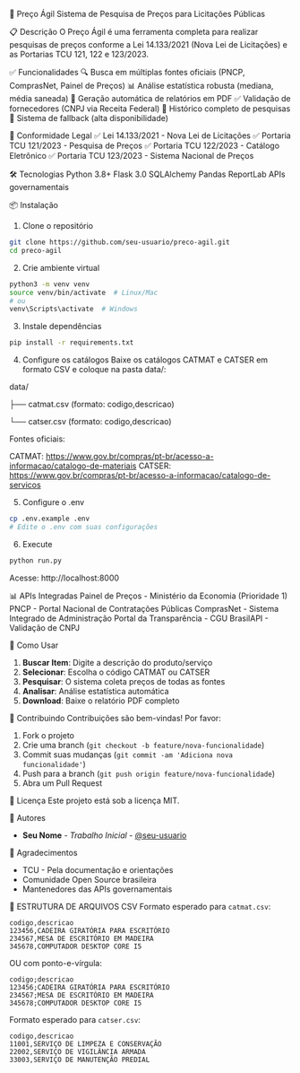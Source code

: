 🚀 Preço Ágil
Sistema de Pesquisa de Preços para Licitações Públicas

📋 Descrição
O Preço Ágil é uma ferramenta completa para realizar pesquisas de preços conforme a Lei 14.133/2021 (Nova Lei de Licitações) e as Portarias TCU 121, 122 e 123/2023.

✅ Funcionalidades
🔍 Busca em múltiplas fontes oficiais (PNCP, ComprasNet, Painel de Preços)
📊 Análise estatística robusta (mediana, média saneada)
📄 Geração automática de relatórios em PDF
✅ Validação de fornecedores (CNPJ via Receita Federal)
💾 Histórico completo de pesquisas
🔄 Sistema de fallback (alta disponibilidade)

🎯 Conformidade Legal
✅ Lei 14.133/2021 - Nova Lei de Licitações
✅ Portaria TCU 121/2023 - Pesquisa de Preços
✅ Portaria TCU 122/2023 - Catálogo Eletrônico
✅ Portaria TCU 123/2023 - Sistema Nacional de Preços

🛠️ Tecnologias
Python 3.8+
Flask 3.0
SQLAlchemy
Pandas
ReportLab
APIs governamentais

📦 Instalação
1. Clone o repositório
```bash
git clone https://github.com/seu-usuario/preco-agil.git
cd preco-agil
```
2. Crie ambiente virtual
```bash
python3 -m venv venv
source venv/bin/activate  # Linux/Mac
# ou
venv\Scripts\activate  # Windows
```
3. Instale dependências
```bash
pip install -r requirements.txt
```
4. Configure os catálogos
Baixe os catálogos CATMAT e CATSER em formato CSV e coloque na pasta data/:

data/

├── catmat.csv (formato: codigo,descricao)

└── catser.csv (formato: codigo,descricao)

Fontes oficiais:

CATMAT: https://www.gov.br/compras/pt-br/acesso-a-informacao/catalogo-de-materiais
CATSER: https://www.gov.br/compras/pt-br/acesso-a-informacao/catalogo-de-servicos

5. Configure o .env
```bash
cp .env.example .env
# Edite o .env com suas configurações
```
6. Execute
```bash
python run.py
```
Acesse: http://localhost:8000

📊 APIs Integradas
Painel de Preços - Ministério da Economia (Prioridade 1)
PNCP - Portal Nacional de Contratações Públicas
ComprasNet - Sistema Integrado de Administração
Portal da Transparência - CGU
BrasilAPI - Validação de CNPJ

📖 Como Usar
1.  **Buscar Item**: Digite a descrição do produto/serviço
2.  **Selecionar**: Escolha o código CATMAT ou CATSER
3.  **Pesquisar**: O sistema coleta preços de todas as fontes
4.  **Analisar**: Análise estatística automática
5.  **Download**: Baixe o relatório PDF completo

🤝 Contribuindo
Contribuições são bem-vindas! Por favor:

1.  Fork o projeto
2.  Crie uma branch (`git checkout -b feature/nova-funcionalidade`)
3.  Commit suas mudanças (`git commit -am 'Adiciona nova funcionalidade'`)
4.  Push para a branch (`git push origin feature/nova-funcionalidade`)
5.  Abra um Pull Request

📄 Licença
Este projeto está sob a licença MIT.

👥 Autores
*   **Seu Nome** - _Trabalho Inicial_ - [@seu-usuario](https://github.com/seu-usuario)

🙏 Agradecimentos
*   TCU - Pela documentação e orientações
*   Comunidade Open Source brasileira
*   Mantenedores das APIs governamentais

📁 ESTRUTURA DE ARQUIVOS CSV
Formato esperado para `catmat.csv`:
```csv
codigo,descricao
123456,CADEIRA GIRATÓRIA PARA ESCRITÓRIO
234567,MESA DE ESCRITÓRIO EM MADEIRA
345678,COMPUTADOR DESKTOP CORE I5
```
OU com ponto-e-vírgula:
```csv
codigo;descricao
123456;CADEIRA GIRATÓRIA PARA ESCRITÓRIO
234567;MESA DE ESCRITÓRIO EM MADEIRA
345678;COMPUTADOR DESKTOP CORE I5
```

Formato esperado para `catser.csv`:
```csv
codigo,descricao
11001,SERVIÇO DE LIMPEZA E CONSERVAÇÃO
22002,SERVIÇO DE VIGILÂNCIA ARMADA
33003,SERVIÇO DE MANUTENÇÃO PREDIAL
```